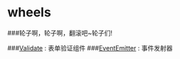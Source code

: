 # wheels

###轮子啊，轮子啊，翻滚吧~轮子们!

###[Validate](https://github.com/whxaxes/wheels/tree/master/Validate) : 表单验证组件
###[EventEmitter](https://github.com/whxaxes/wheels/tree/master/EventEmitter) : 事件发射器
